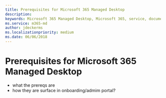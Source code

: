 ```yaml
---
title: Prerequisites for Microsoft 365 Managed Desktop
description:  
keywords: Microsoft 365 Managed Desktop, Microsoft 365, service, documentation
ms.service: m365-md
author: jdeckerms
ms.localizationpriority: medium
ms.date: 06/06/2018
---
```


# Prerequisites for Microsoft 365 Managed Desktop

<!--This topic is the target for a "Learn more" link in the Admin Portal (aka.ms/prereq-azure); do not delete.-->

- what the prereqs are
- how they are surface in onboarding/admim portal?